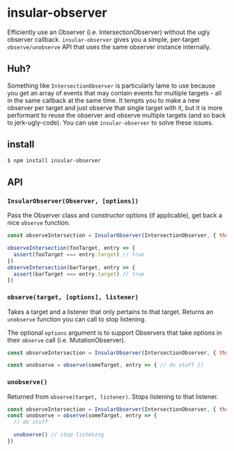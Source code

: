 # insular-observer

Efficiently use an Observer (i.e. IntersectionObserver) without the ugly observer callback. `insular-observer` gives you a simple, per-target `observe/unobserve` API that uses the same observer instance internally.

## Huh?

Something like `IntersectionObserver` is particularly lame to use because you get an array of events that may contain events for multiple targets - all in the same callback at the same time. It tempts you to make a new observer per target and just observe that single target with it, but it is more performant to reuse the observer and observe multiple targets (and so back to jerk-ugly-code). You can use `insular-observer` to solve these issues.

## install

```sh
$ npm install insular-observer
```

## API

### `InsularObserver(Observer, [options])`

Pass the Observer class and constructor options (if applicable), get back a nice `observe` function.

```js
const observeIntersection = InsularObserver(IntersectionObserver, { threshold: [ 0 ] })

observeIntersection(fooTarget, entry => {
  assert(fooTarget === entry.target) // true
})
observeIntersection(barTarget, entry => {
  assert(barTarget === entry.target) // true
})
```

### `observe(target, [options], listener)`

Takes a target and a listener that only pertains to that target. Returns an `unobserve` function you can call to stop listening.

The optional `options` argument is to support Observers that take options in their `observe` call (i.e. MutationObserver).

```js
const observeIntersection = InsularObserver(IntersectionObserver, { threshold: [ 0 ] })

const unobserve = observe(someTarget, entry => { // do stuff })
```

### `unobserve()`

Returned from `observe(target, listener)`. Stops listening to that listener.

```js
const observeIntersection = InsularObserver(IntersectionObserver, { threshold: [ 0 ] })
const unobserve = observe(someTarget, entry => {
  // do stuff

  unobserve() // stop listening
})
```
